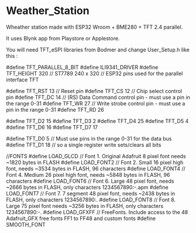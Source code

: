 # Weather_Station
Wheather station made with ESP32 Wroom + BME280 + TFT 2.4 parallel.

It uses Blynk app from Playstore or Applestore.

You will need TFT_eSPI libraries from Bodmer and change User_Setup.h like this :

#define TFT_PARALLEL_8_BIT
#define ILI9341_DRIVER
#define TFT_HEIGHT 320 // ST7789 240 x 320
// ESP32 pins used for the parallel interface TFT

#define TFT_RST  13  // Reset pin
#define TFT_CS   12  // Chip select control pin
#define TFT_DC   14  // (RS) Data Command control pin - must use a pin in the range 0-31
#define TFT_WR   27  // Write strobe control pin - must use a pin in the range 0-31
#define TFT_RD   26

#define TFT_D2   15
#define TFT_D3   2
#define TFT_D4   25
#define TFT_D5   4
#define TFT_D6   16
#define TFT_D7   17

#define TFT_D0   5  // Must use pins in the range 0-31 for the data bus
#define TFT_D1   18  // so a single register write sets/clears all bits

//FONTS
#define LOAD_GLCD   // Font 1. Original Adafruit 8 pixel font needs ~1820 bytes in FLASH
#define LOAD_FONT2  // Font 2. Small 16 pixel high font, needs ~3534 bytes in FLASH, 96 characters
#define LOAD_FONT4  // Font 4. Medium 26 pixel high font, needs ~5848 bytes in FLASH, 96 characters
#define LOAD_FONT6  // Font 6. Large 48 pixel font, needs ~2666 bytes in FLASH, only characters 1234567890:-.apm
#define LOAD_FONT7  // Font 7. 7 segment 48 pixel font, needs ~2438 bytes in FLASH, only characters 1234567890:.
#define LOAD_FONT8  // Font 8. Large 75 pixel font needs ~3256 bytes in FLASH, only characters 1234567890:-.
#define LOAD_GFXFF  // FreeFonts. Include access to the 48 Adafruit_GFX free fonts FF1 to FF48 and custom fonts
#define SMOOTH_FONT
